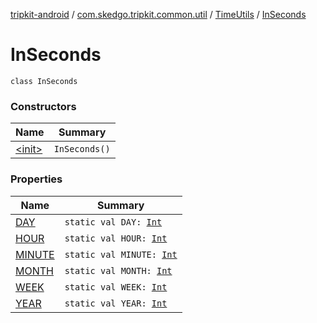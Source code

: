 [tripkit-android](../../../index.md) / [com.skedgo.tripkit.common.util](../../index.md) / [TimeUtils](../index.md) / [InSeconds](./index.md)

# InSeconds

`class InSeconds`

### Constructors

| Name | Summary |
|---|---|
| [&lt;init&gt;](-init-.md) | `InSeconds()` |

### Properties

| Name | Summary |
|---|---|
| [DAY](-d-a-y.md) | `static val DAY: `[`Int`](https://kotlinlang.org/api/latest/jvm/stdlib/kotlin/-int/index.html) |
| [HOUR](-h-o-u-r.md) | `static val HOUR: `[`Int`](https://kotlinlang.org/api/latest/jvm/stdlib/kotlin/-int/index.html) |
| [MINUTE](-m-i-n-u-t-e.md) | `static val MINUTE: `[`Int`](https://kotlinlang.org/api/latest/jvm/stdlib/kotlin/-int/index.html) |
| [MONTH](-m-o-n-t-h.md) | `static val MONTH: `[`Int`](https://kotlinlang.org/api/latest/jvm/stdlib/kotlin/-int/index.html) |
| [WEEK](-w-e-e-k.md) | `static val WEEK: `[`Int`](https://kotlinlang.org/api/latest/jvm/stdlib/kotlin/-int/index.html) |
| [YEAR](-y-e-a-r.md) | `static val YEAR: `[`Int`](https://kotlinlang.org/api/latest/jvm/stdlib/kotlin/-int/index.html) |
